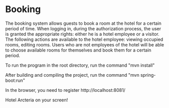 # Booking
The booking system allows guests to book a room at the hotel for a certain period of time. When logging in, during the authorization process, the user is granted the appropriate rights: either he is a hotel employee or a visitor. The following actions are available to the hotel employee: viewing occupied rooms, editing rooms.  Users who are not employees of the hotel will be able to choose available rooms for themselves and book them for a certain period.

To run the program in the root directory, run the command "mvn install"

After building and compiling the project, run the command "mvn spring-boot:run"

In the browser, you need to register http://localhost:8081/

Hotel Arcteria on your screen!
